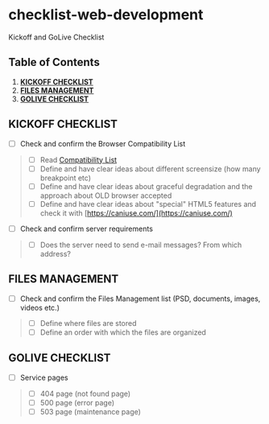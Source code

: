 # checklist-web-development
Kickoff and GoLive Checklist


## Table of Contents

1. **[KICKOFF CHECKLIST](#kickoff-checklist)**
2. **[FILES MANAGEMENT](#files-mangement)**
3. **[GOLIVE CHECKLIST](#golive-checklist)**


## KICKOFF CHECKLIST

* [ ] Check and confirm the Browser Compatibility List
> * [ ] Read [Compatibility List](https://github.com/h-art/browser-compatibility/blob/master/list.md)
> * [ ] Define and have clear ideas about different screensize (how many  breakpoint etc)
> * [ ] Define and have clear ideas about graceful degradation and the approach about OLD browser accepted
> * [ ] Define and have clear ideas about "special" HTML5 features and check it with [https://caniuse.com/](https://caniuse.com/)
* [ ] Check and confirm server requirements
> * [ ] Does the server need to send e-mail messages? From which address?

## FILES MANAGEMENT

* [ ] Check and confirm the Files Management list (PSD, documents, images, videos etc.)
> * [ ] Define where files are stored
> * [ ] Define an order with which the files are organized

## GOLIVE CHECKLIST

* [ ] Service pages
> * [ ] 404 page (not found page)
> * [ ] 500 page (error page)
> * [ ] 503 page (maintenance page)



